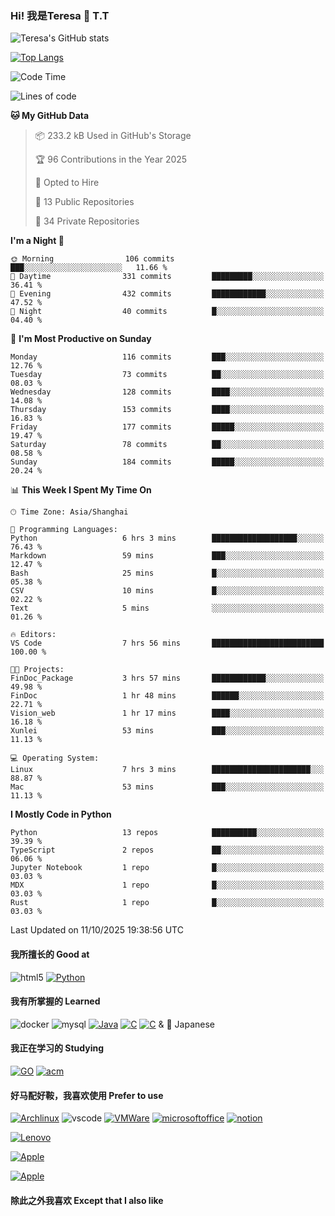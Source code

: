 ### Hi! 我是Teresa 👋 T.T 
![Teresa's GitHub stats](https://badgesystem.vercel.app/api?username=Teresa-CoCo&count_private=true)

[![Top Langs](https://badgesystem.vercel.app/api/top-langs/?username=Teresa-CoCo&count_private=true&layout=compact)](https://github.com/anuraghazra/github-readme-stats)
<!--START_SECTION:waka-->
![Code Time](http://img.shields.io/badge/Code%20Time-50%20hrs%2028%20mins-blue)

![Lines of code](https://img.shields.io/badge/From%20Hello%20World%20I%27ve%20Written-1.0%20million%20lines%20of%20code-blue)

**🐱 My GitHub Data** 

> 📦 233.2 kB Used in GitHub's Storage 
 > 
> 🏆 96 Contributions in the Year 2025
 > 
> 💼 Opted to Hire
 > 
> 📜 13 Public Repositories 
 > 
> 🔑 34 Private Repositories 
 > 
**I'm a Night 🦉** 

```text
🌞 Morning                106 commits         ███░░░░░░░░░░░░░░░░░░░░░░   11.66 % 
🌆 Daytime                331 commits         █████████░░░░░░░░░░░░░░░░   36.41 % 
🌃 Evening                432 commits         ████████████░░░░░░░░░░░░░   47.52 % 
🌙 Night                  40 commits          █░░░░░░░░░░░░░░░░░░░░░░░░   04.40 % 
```
📅 **I'm Most Productive on Sunday** 

```text
Monday                   116 commits         ███░░░░░░░░░░░░░░░░░░░░░░   12.76 % 
Tuesday                  73 commits          ██░░░░░░░░░░░░░░░░░░░░░░░   08.03 % 
Wednesday                128 commits         ████░░░░░░░░░░░░░░░░░░░░░   14.08 % 
Thursday                 153 commits         ████░░░░░░░░░░░░░░░░░░░░░   16.83 % 
Friday                   177 commits         █████░░░░░░░░░░░░░░░░░░░░   19.47 % 
Saturday                 78 commits          ██░░░░░░░░░░░░░░░░░░░░░░░   08.58 % 
Sunday                   184 commits         █████░░░░░░░░░░░░░░░░░░░░   20.24 % 
```


📊 **This Week I Spent My Time On** 

```text
🕑︎ Time Zone: Asia/Shanghai

💬 Programming Languages: 
Python                   6 hrs 3 mins        ███████████████████░░░░░░   76.43 % 
Markdown                 59 mins             ███░░░░░░░░░░░░░░░░░░░░░░   12.47 % 
Bash                     25 mins             █░░░░░░░░░░░░░░░░░░░░░░░░   05.38 % 
CSV                      10 mins             █░░░░░░░░░░░░░░░░░░░░░░░░   02.22 % 
Text                     5 mins              ░░░░░░░░░░░░░░░░░░░░░░░░░   01.26 % 

🔥 Editors: 
VS Code                  7 hrs 56 mins       █████████████████████████   100.00 % 

🐱‍💻 Projects: 
FinDoc_Package           3 hrs 57 mins       ████████████░░░░░░░░░░░░░   49.98 % 
FinDoc                   1 hr 48 mins        ██████░░░░░░░░░░░░░░░░░░░   22.71 % 
Vision_web               1 hr 17 mins        ████░░░░░░░░░░░░░░░░░░░░░   16.18 % 
Xunlei                   53 mins             ███░░░░░░░░░░░░░░░░░░░░░░   11.13 % 

💻 Operating System: 
Linux                    7 hrs 3 mins        ██████████████████████░░░   88.87 % 
Mac                      53 mins             ███░░░░░░░░░░░░░░░░░░░░░░   11.13 % 
```

**I Mostly Code in Python** 

```text
Python                   13 repos            ██████████░░░░░░░░░░░░░░░   39.39 % 
TypeScript               2 repos             ██░░░░░░░░░░░░░░░░░░░░░░░   06.06 % 
Jupyter Notebook         1 repo              █░░░░░░░░░░░░░░░░░░░░░░░░   03.03 % 
MDX                      1 repo              █░░░░░░░░░░░░░░░░░░░░░░░░   03.03 % 
Rust                     1 repo              █░░░░░░░░░░░░░░░░░░░░░░░░   03.03 % 
```




 Last Updated on 11/10/2025 19:38:56 UTC
<!--END_SECTION:waka-->

#### 我所擅长的 Good at

![html5](https://img.shields.io/badge/HTML5-E34F26?style=for-the-badge&logo=html5&logoColor=white)
<a href='https://github.com/shivamkapasia0' target="_blank"><img alt='Python' src='https://img.shields.io/badge/Python-100000?style=for-the-badge&logo=Python&logoColor=white&labelColor=black&color=black'/></a>

#### 我有所掌握的 Learned

![docker](https://img.shields.io/badge/docker-%230db7ed.svg?style=for-the-badge&logo=docker&logoColor=white)
![mysql](https://img.shields.io/badge/MySQL-00000F?style=for-the-badge&logo=mysql&logoColor=white)
<a href='https://github.com/shivamkapasia0' target="_blank"><img alt='Java' src='https://img.shields.io/badge/Java-100000?style=for-the-badge&logo=java&logoColor=white&labelColor=black&color=black'/></a>
<a href='https://github.com/shivamkapasia0' target="_blank"><img alt='C' src='https://img.shields.io/badge/C-100000?style=for-the-badge&logo=C&logoColor=white&labelColor=black&color=black'/></a>
<a href='https://github.com/shivamkapasia0' target="_blank"><img alt='C' src='https://img.shields.io/badge/C++-100000?style=for-the-badge&logo=C&logoColor=white&labelColor=black&color=black'/></a>
&  🗾 Japanese

#### 我正在学习的 Studying

<a href='https://github.com/shivamkapasia0' target="_blank"><img alt='GO' src='https://img.shields.io/badge/GOLang-100000?style=for-the-badge&logo=GO&logoColor=white&labelColor=black&color=black'/></a>
<a href='https://github.com/shivamkapasia0' target="_blank"><img alt='acm' src='https://img.shields.io/badge/ACM-100000?style=for-the-badge&logo=acm&logoColor=white&labelColor=black&color=black'/></a>

#### 好马配好鞍，我喜欢使用 Prefer to use
<a href='https://github.com/shivamkapasia0' target="_blank"><img alt='Archlinux' src='https://img.shields.io/badge/Arch-100000?style=for-the-badge&logo=Archlinux&logoColor=white&labelColor=black&color=black'/></a>
![vscode](https://img.shields.io/badge/Visual_Studio_Code-0078D4?style=for-the-badge&logo=visual%20studio%20code&logoColor=white)
<a href='https://github.com/shivamkapasia0' target="_blank"><img alt='VMWare' src='https://img.shields.io/badge/VMware-100000?style=for-the-badge&logo=VMWare&logoColor=white&labelColor=black&color=black'/></a>
<a href='https://github.com/shivamkapasia0' target="_blank"><img alt='microsoftoffice' src='https://img.shields.io/badge/Office_365-100000?style=for-the-badge&logo=microsoftoffice&logoColor=white&labelColor=black&color=black'/></a>
<a href='https://github.com/shivamkapasia0' target="_blank"><img alt='notion' src='https://img.shields.io/badge/Notion-100000?style=for-the-badge&logo=notion&logoColor=white&labelColor=black&color=black'/></a>

<a href='https://github.com/shivamkapasia0' target="_blank"><img alt='Lenovo' src='https://img.shields.io/badge/Thinkbook16p_2023-100000?style=for-the-badge&logo=Lenovo&logoColor=white&labelColor=black&color=black'/></a>

<a href='https://github.com/shivamkapasia0' target="_blank"><img alt='Apple' src='https://img.shields.io/badge/iPhone14_PM-100000?style=for-the-badge&logo=Apple&logoColor=white&labelColor=black&color=black'/></a>

<a href='https://github.com/shivamkapasia0' target="_blank"><img alt='Apple' src='https://img.shields.io/badge/iPad_Pro_2022-100000?style=for-the-badge&logo=Apple&logoColor=white&labelColor=black&color=black'/></a>
#### 除此之外我喜欢 Except that I also like
<a href='https://github.com/shivamkapasia0' target="_blank"><img alt='' src='https://img.shields.io/badge/CS2-100000?style=for-the-badge&logo=&logoColor=white&labelColor=black&color=009EFF'/></a>
<a href='https://github.com/shivamkapasia0' target="_blank"><img alt='' src='https://img.shields.io/badge/Anime-100000?style=for-the-badge&logo=&logoColor=white&labelColor=black&color=009EFF'/></a>
<a href='https://github.com/shivamkapasia0' target="_blank"><img alt='' src='https://img.shields.io/badge/Nier：Automata-100000?style=for-the-badge&logo=&logoColor=white&labelColor=black&color=009EFF'/></a>
